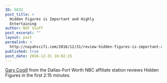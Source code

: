 ```yaml
---
ID: 5032
post_title: >
  Hidden Figures is Important and Highly
  Entertaining
author: NSF Staff
post_excerpt: ""
layout: post
permalink: >
  http://nayahscifi.com/2016/12/31/review-hidden-figures-is-important-and-highly-entertaining/
published: true
post_date: 2016-12-31 16:02:25
---
```

<a href="http://www.nbcdfw.com/results/?keywords=%22Gary+Cogill%22&amp;byline=y&amp;sort=date">Gary Cogill</a> from the Dallas-Fort Worth NBC affiliate station reviews Hidden Figures in the first 2:15 minutes.

<script type="text/javascript" charset="UTF-8" src="http://www.nbcdfw.com/portableplayer/?cmsID=408858655&videoID=G7wOLXtTGFvq&origin=nbcdfw.com&sec=entertainment&subsec=the-scene&width=600&height=360"></script>
